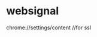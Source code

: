 # websignal
chrome://settings/content
//for ssl
<link rel="manifest" href="/manifest.json" />
<script src="https://cdn.onesignal.com/sdks/OneSignalSDK.js" async=""></script>
<script>
  var OneSignal = window.OneSignal || [];
  //OneSignal.log.setLevel('trace');
  OneSignal.push(function() {
    
    OneSignal.SERVICE_WORKER_PARAM = { scope: '/' };
    OneSignal.init({
      appId: "9caa036f-8bac-48b3-bc31-f92b5a8112d2",
       path: '/mrosama/',
    });
  });
